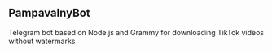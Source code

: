 ## PampavalnyBot

Telegram bot based on Node.js and Grammy for downloading TikTok videos without watermarks
